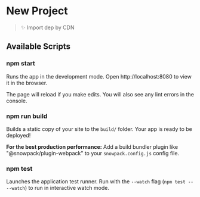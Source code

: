 # New Project

> ✨ Import dep by CDN

## Available Scripts

### npm start

Runs the app in the development mode.
Open http://localhost:8080 to view it in the browser.

The page will reload if you make edits.
You will also see any lint errors in the console.

### npm run build

Builds a static copy of your site to the `build/` folder.
Your app is ready to be deployed!

**For the best production performance:** Add a build bundler plugin like "@snowpack/plugin-webpack" to your `snowpack.config.js` config file.

### npm test

Launches the application test runner.
Run with the `--watch` flag (`npm test -- --watch`) to run in interactive watch mode.
